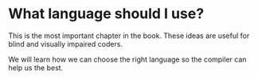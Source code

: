 # What language should I use?

This is the most important chapter in the book. 
These ideas are useful for blind and visually impaired coders.

We will learn how we can choose the right language so the compiler can help us the best.
